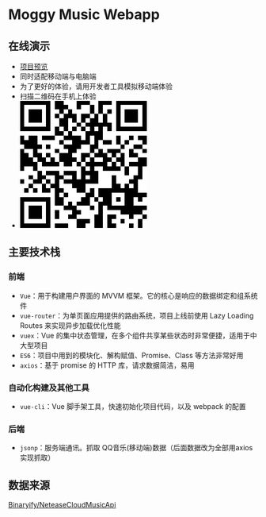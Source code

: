 # Moggy Music Webapp

##  在线演示
- [项目预览](http://47.101.35.46/moggy/)
- 同时适配移动端与电脑端
- 为了更好的体验，请用开发者工具模拟移动端体验
- 扫描二维码在手机上体验
- ![avatar](./show/code.png)
## 主要技术栈
### 前端
- `Vue`：用于构建用户界面的 MVVM 框架。它的核心是响应的数据绑定和组系统件
- `vue-router`：为单页面应用提供的路由系统，项目上线前使用 Lazy Loading Routes 来实现异步加载优化性能
- `vuex`：Vue 的集中状态管理，在多个组件共享某些状态时非常便捷，适用于中大型项目
- `ES6`：项目中用到的模块化、解构赋值、Promise、Class 等方法非常好用
- `axios`：基于 promise 的 HTTP 库，请求数据简洁，易用

### 自动化构建及其他工具

- `vue-cli`：Vue 脚手架工具，快速初始化项目代码，以及 webpack 的配置
### 后端

- `jsonp`：服务端通讯。抓取 QQ音乐(移动端)数据（后面数据改为全部用axios实现抓取）

## 数据来源
[Binaryify/NeteaseCloudMusicApi](https://github.com/Binaryify/NeteaseCloudMusicApi)